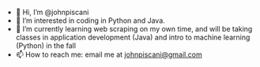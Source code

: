 - 👋 Hi, I’m @johnpiscani
- 👀 I’m interested in coding in Python and Java.
- 🌱 I’m currently learning web scraping on my own time, and will be taking classes in application development (Java) and intro to machine learning (Python) in the fall
- 📫 How to reach me: email me at johnpiscani@gmail.com

<!---
johnpiscani/johnpiscani is a ✨ special ✨ repository because its `README.md` (this file) appears on your GitHub profile.
You can click the Preview link to take a look at your changes.
--->
